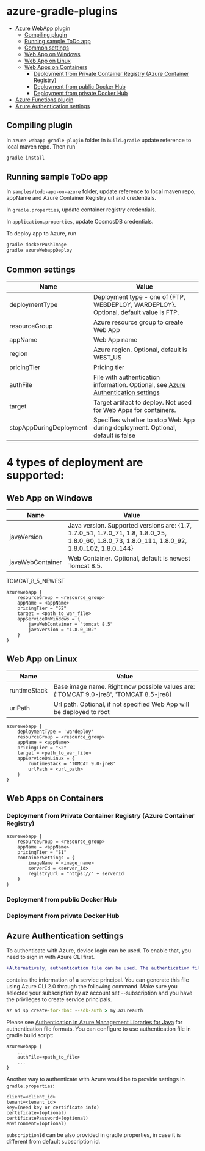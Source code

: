 # azure-gradle-plugins


- [Azure WebApp plugin](#webapp-plugin)
  - [Compiling plugin](#compile-webapp-plugin)
  - [Running sample ToDo app](#sample-app)
  - [Common settings](#common-settings)
  - [Web App on Windows](#web-app-on-windows)
  - [Web App on Linux](#web-app-on-linux)
  - [Web Apps on Containers](#web-app-on-containers)
    - [Deployment from Private Container Registry (Azure Container Registry)](#web-app-acr)
    - [Deployment from public Docker Hub](#web-app-public-docker)
    - [Deployment from private Docker Hub](#web-app-private-docker)
- [Azure Functions plugin](#azure-functions-plugin)  
- [Azure Authentication settings](#azure-authentication)  

## Compiling plugin

In `azure-webapp-gradle-plugin` folder in `build.gradle` update reference to local maven repo. Then run
```cmd
gradle install
```

## Running sample ToDo app

In `samples/todo-app-on-azure` folder, update reference to local maven repo, appName and Azure Container Registry url and credentials.

In `gradle.properties`, update container registry credentials.

In `application.properties`, update CosmosDB credentials.

To deploy app to Azure, run
```cmd
gradle dockerPushImage
gradle azureWebappDeploy
```

## Common settings

Name | Value
---|---
deploymentType | Deployment type - one of {FTP, WEBDEPLOY, WARDEPLOY}. Optional, default value is FTP.
resourceGroup | Azure resource group to create Web App
appName | Web App name
region | Azure region. Optional, default is WEST_US
pricingTier | Pricing tier
authFile | File with authentication information. Optional, see [Azure Authentication settings](#azure-authentication)
target | Target artifact to deploy. Not used for Web Apps for containers.
stopAppDuringDeployment | Specifies whether to stop Web App during deployment. Optional, default is false

# 4 types of deployment are supported:

## Web App on Windows

Name | Value
---|---
javaVersion | Java version. Supported versions are: {1.7, 1.7.0_51, 1.7.0_71, 1.8, 1.8.0_25, 1.8.0_60, 1.8.0_73, 1.8.0_111, 1.8.0_92, 1.8.0_102, 1.8.0_144}
javaWebContainer | Web Container. Optional, default is newest Tomcat 8.5.

TOMCAT_8_5_NEWEST
```
azurewebapp {
    resourceGroup = <resource_group>
    appName = <appName>
    pricingTier = "S2"
    target = <path_to_war_file>
    appServiceOnWindows = {
        javaWebContainer = "tomcat 8.5"
        javaVersion = "1.8.0_102"
    }
}
``` 

## Web App on Linux

Name | Value
---|---
runtimeStack | Base image name. Right now possible values are: {'TOMCAT 9.0-jre8', 'TOMCAT 8.5-jre8}
urlPath | Url path. Optional, if not specified Web App will be deployed to root

```
azurewebapp {
    deploymentType = 'wardeploy'
    resourceGroup = <resource_group>
    appName = <appName>
    pricingTier = "S2"
    target = <path_to_war_file>
    appServiceOnLinux = {
        runtimeStack = 'TOMCAT 9.0-jre8'
        urlPath = <url_path>
    }
}
``` 

## Web Apps on Containers

### Deployment from Private Container Registry (Azure Container Registry)

```
azurewebapp {
    resourceGroup = <resource_group>
    appName = <appName>
    pricingTier = "S1"
    containerSettings = {
        imageName = <image_name>
        serverId = <server_id>
        registryUrl = "https://" + serverId
    }
}
```

### Deployment from public Docker Hub

### Deployment from private Docker Hub

## Azure Authentication settings
To authenticate with Azure, device login can be used. To enable that, you need to sign in with Azure CLI first.
```diff
+Alternatively, authentication file can be used. The authentication file, referenced as "my.azureauth" in the example,
```
contains the information of a service principal. You can generate this file using Azure CLI 2.0 through the following command.
Make sure you selected your subscription by az account set --subscription <name or id> and you have the privileges to create service principals.
```cmd                                                
az ad sp create-for-rbac --sdk-auth > my.azureauth
```

Please see [Authentication in Azure Management Libraries for Java](https://github.com/Azure/azure-libraries-for-java/blob/master/AUTH.md) for authentication file formats.
You can configure to use authentication file in gradle build script:
```
azurewebapp {
    ...
    authFile=<path_to_file>
    ...
}
```

Another way to authenticate with Azure would be to provide settings in `gradle.properties`:
```
client=<client_id>
tenant=<tenant_id>
key=(need key or certificate info)
certificate=(optional)
certificatePassword=(optional)
environment=(optional)
```

`subscriptionId` can be also provided in gradle.properties, in case it is different from default subscription id.
